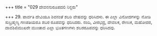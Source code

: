 +++
title = "029 ದೇವನನುರೂಪದಲಿ ನಿನ್ದರು"

+++
29. ಪಾರ್ವತಿ ದೇವಿಯೂ ಶಿವನಂತೆ ಶಬರಿ ವೇಷವನ್ನು ಧರಿಸಿದಳು. ಈ ಎಲ್ಲಾ ವಿನೋದಗಳನ್ನು ನೋಡಿ  ಸುಬ್ರಹ್ಮಣ್ಯ ಗಣಪತಿಯರೂ ಶಬರ ರೂಪವನ್ನು ಧರಿಸಿದರು. ನಂದಿ, ವೀರಭದ್ರ, ದೇವಲಕ, ರೇಣುಕ, ಮಹೋದರ, ದಾವಶಿಖಿಮುಖರೇ  ಮುಂತಾದ ಎಲ್ಲಾ ಭೂತಗಣಗಳು ಶಬರರೂಪವನ್ನು ಧರಿಸಿದವು.